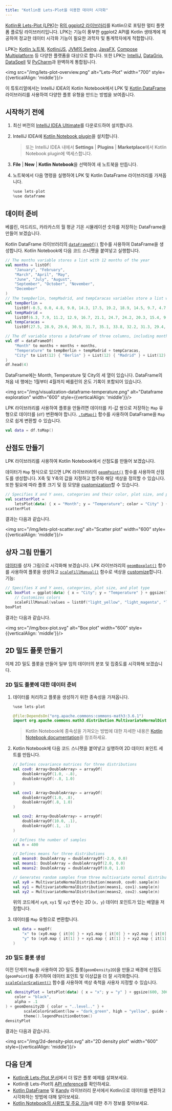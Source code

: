 ```yaml
---
title: "Kotlin용 Lets-Plot을 이용한 데이터 시각화"
---
```

[Kotlin용 Lets-Plot (LPK)](https://lets-plot.org/kotlin/get-started.html)는 [R의 ggplot2 라이브러리](https://ggplot2.tidyverse.org/)를 Kotlin으로 포팅한 멀티 플랫폼 플로팅 라이브러리입니다. LPK는 기능이 풍부한 ggplot2 API를 Kotlin 생태계에 제공하여 정교한 데이터 시각화 기능이 필요한 과학자 및 통계학자에게 적합합니다.

LPK는 [Kotlin 노트북](data-analysis-overview#notebooks), [Kotlin/JS](js-overview), [JVM의 Swing](https://docs.oracle.com/javase/8/docs/technotes/guides/swing/), [JavaFX](https://openjfx.io/), [Compose Multiplatform](https://www.jetbrains.com/lp/compose-multiplatform/) 등 다양한 플랫폼을 대상으로 합니다.
또한 LPK는 [IntelliJ](https://www.jetbrains.com/idea/), [DataGrip](https://www.jetbrains.com/datagrip/), [DataSpell](https://www.jetbrains.com/dataspell/) 및 [PyCharm](https://www.jetbrains.com/pycharm/)과 완벽하게 통합됩니다.

<img src="/img/lets-plot-overview.png" alt="Lets-Plot" width="700" style={{verticalAlign: 'middle'}}/>

이 튜토리얼에서는 IntelliJ IDEA의 Kotlin Notebook에서 LPK 및 [Kotlin DataFrame](https://kotlin.github.io/dataframe/gettingstarted.html) 라이브러리를 사용하여 다양한 플롯 유형을 만드는 방법을 보여줍니다.

## 시작하기 전에

1. 최신 버전의 [IntelliJ IDEA Ultimate](https://www.jetbrains.com/idea/download/?section=mac)를 다운로드하여 설치합니다.
2. IntelliJ IDEA에 [Kotlin Notebook plugin](https://plugins.jetbrains.com/plugin/16340-kotlin-notebook)을 설치합니다.

   > 또는 IntelliJ IDEA 내에서 **Settings** | **Plugins** | **Marketplace**에서 Kotlin Notebook plugin에 액세스합니다.
   >
   

3. **File** | **New** | **Kotlin Notebook**을 선택하여 새 노트북을 만듭니다.
4. 노트북에서 다음 명령을 실행하여 LPK 및 Kotlin DataFrame 라이브러리를 가져옵니다.

    ```kotlin
    %use lets-plot
    %use dataframe
    ```

## 데이터 준비

베를린, 마드리드, 카라카스의 월 평균 기온 시뮬레이션 숫자를 저장하는 DataFrame을 만들어 보겠습니다.

Kotlin DataFrame 라이브러리의 [`dataFrameOf()`](https://kotlin.github.io/dataframe/createdataframe.html#dataframeof) 함수를 사용하여 DataFrame을 생성합니다. Kotlin Notebook에 다음 코드 스니펫을 붙여넣고 실행합니다.

```kotlin
// The months variable stores a list with 12 months of the year
val months = listOf(
    "January", "February",
    "March", "April", "May",
    "June", "July", "August",
    "September", "October", "November",
    "December"
)
// The tempBerlin, tempMadrid, and tempCaracas variables store a list with temperature values for each month
val tempBerlin =
    listOf(-0.5, 0.0, 4.8, 9.0, 14.3, 17.5, 19.2, 18.9, 14.5, 9.7, 4.7, 1.0)
val tempMadrid =
    listOf(6.3, 7.9, 11.2, 12.9, 16.7, 21.1, 24.7, 24.2, 20.3, 15.4, 9.9, 6.6)
val tempCaracas =
    listOf(27.5, 28.9, 29.6, 30.9, 31.7, 35.1, 33.8, 32.2, 31.3, 29.4, 28.9, 27.6)

// The df variable stores a DataFrame of three columns, including monthly records, temperature, and cities
val df = dataFrameOf(
    "Month" to months + months + months,
    "Temperature" to tempBerlin + tempMadrid + tempCaracas,
    "City" to List(12) { "Berlin" } + List(12) { "Madrid" } + List(12) { "Caracas" }
)
df.head(4)
```

DataFrame에는 Month, Temperature 및 City의 세 열이 있습니다. DataFrame의 처음 네 행에는 1월부터 4월까지 베를린의 온도 기록이 포함되어 있습니다.

<img src="/img/visualization-dataframe-temperature.png" alt="Dataframe exploration" width="600" style={{verticalAlign: 'middle'}}/>

LPK 라이브러리를 사용하여 플롯을 만들려면 데이터를 키-값 쌍으로 저장하는 `Map` 유형으로 데이터를 (`df`) 변환해야 합니다. [`.toMap()`](https://kotlinlang.org/api/latest/jvm/stdlib/kotlin.collections/to-map.html) 함수를 사용하여 DataFrame을 `Map`으로 쉽게 변환할 수 있습니다.

```kotlin
val data = df.toMap()
```

## 산점도 만들기

LPK 라이브러리를 사용하여 Kotlin Notebook에서 산점도를 만들어 보겠습니다.

데이터가 `Map` 형식으로 있으면 LPK 라이브러리의 [`geomPoint()`](https://lets-plot.org/kotlin/api-reference/-lets--plot--kotlin/org.jetbrains.letsPlot.geom/geom-point/index.html) 함수를 사용하여 산점도를 생성합니다.
X축 및 Y축의 값을 지정하고 범주와 해당 색상을 정의할 수 있습니다. 또한 필요에 따라 플롯 크기 및 점 모양을 [customization](https://lets-plot.org/kotlin/aesthetics.html#point-shapes)할 수 있습니다.

```kotlin
// Specifies X and Y axes, categories and their color, plot size, and plot type
val scatterPlot =
    letsPlot(data) { x = "Month"; y = "Temperature"; color = "City" } + ggsize(600, 500) + geomPoint(shape = 15)
scatterPlot
```

결과는 다음과 같습니다.

<img src="/img/lets-plot-scatter.svg" alt="Scatter plot" width="600" style={{verticalAlign: 'middle'}}/>

## 상자 그림 만들기

[데이터](#prepare-the-data)를 상자 그림으로 시각화해 보겠습니다. LPK 라이브러리의 [`geomBoxplot()`](https://lets-plot.org/kotlin/api-reference/-lets--plot--kotlin/org.jetbrains.letsPlot.geom/geom-boxplot.html) 함수를 사용하여 플롯을 생성하고 [`scaleFillManual()`](https://lets-plot.org/kotlin/aesthetics.html#point-shapes) 함수로 색상을 [customize](https://lets-plot.org/kotlin/aesthetics.html#point-shapes)합니다.
기능:

```kotlin
// Specifies X and Y axes, categories, plot size, and plot type
val boxPlot = ggplot(data) { x = "City"; y = "Temperature" } + ggsize(700, 500) + geomBoxplot { fill = "City" } +
    // Customizes colors        
    scaleFillManual(values = listOf("light_yellow", "light_magenta", "light_green"))
boxPlot
```

결과는 다음과 같습니다.

<img src="/img/box-plot.svg" alt="Box plot" width="600" style={{verticalAlign: 'middle'}}/>

## 2D 밀도 플롯 만들기

이제 2D 밀도 플롯을 만들어 일부 임의 데이터의 분포 및 집중도를 시각화해 보겠습니다.

### 2D 밀도 플롯에 대한 데이터 준비

1. 데이터를 처리하고 플롯을 생성하기 위한 종속성을 가져옵니다.

   ```kotlin
   %use lets-plot

   @file:DependsOn("org.apache.commons:commons-math3:3.6.1")
   import org.apache.commons.math3.distribution.MultivariateNormalDistribution
   ```

   > Kotlin Notebook에 종속성을 가져오는 방법에 대한 자세한 내용은 [Kotlin Notebook documentation](https://www.jetbrains.com/help/idea/kotlin-notebook.html#add-dependencies)을 참조하세요.
   > 

2. Kotlin Notebook에 다음 코드 스니펫을 붙여넣고 실행하여 2D 데이터 포인트 세트를 만듭니다.

   ```kotlin
   // Defines covariance matrices for three distributions
   val cov0: Array<DoubleArray> = arrayOf(
       doubleArrayOf(1.0, -.8),
       doubleArrayOf(-.8, 1.0)
   )
   
   val cov1: Array<DoubleArray> = arrayOf(
       doubleArrayOf(1.0, .8),
       doubleArrayOf(.8, 1.0)
   )
   
   val cov2: Array<DoubleArray> = arrayOf(
       doubleArrayOf(10.0, .1),
       doubleArrayOf(.1, .1)
   )
   
   // Defines the number of samples
   val n = 400
   
   // Defines means for three distributions
   val means0: DoubleArray = doubleArrayOf(-2.0, 0.0)
   val means1: DoubleArray = doubleArrayOf(2.0, 0.0)
   val means2: DoubleArray = doubleArrayOf(0.0, 1.0)
   
   // Generates random samples from three multivariate normal distributions
   val xy0 = MultivariateNormalDistribution(means0, cov0).sample(n)
   val xy1 = MultivariateNormalDistribution(means1, cov1).sample(n)
   val xy2 = MultivariateNormalDistribution(means2, cov2).sample(n)
   ```

   위의 코드에서 `xy0`, `xy1` 및 `xy2` 변수는 2D (`x, y`) 데이터 포인트가 있는 배열을 저장합니다.

3. 데이터를 `Map` 유형으로 변환합니다.

   ```kotlin
   val data = mapOf(
       "x" to (xy0.map { it[0] } + xy1.map { it[0] } + xy2.map { it[0] }).toList(),
       "y" to (xy0.map { it[1] } + xy1.map { it[1] } + xy2.map { it[1] }).toList()
   )
   ```

### 2D 밀도 플롯 생성

이전 단계의 `Map`을 사용하여 2D 밀도 플롯(`geomDensity2D`)을 만들고 배경에 산점도(`geomPoint`)를 추가하여 데이터 포인트 및 이상값을 더 잘 시각화합니다. [`scaleColorGradient()`](https://lets-plot.org/kotlin/api-reference/-lets--plot--kotlin/org.jetbrains.letsPlot.scale/scale-color-gradient.html) 함수를 사용하여 색상 축척을 사용자 지정할 수 있습니다.

```kotlin
val densityPlot = letsPlot(data) { x = "x"; y = "y" } + ggsize(600, 300) + geomPoint(
    color = "black",
    alpha = .1
) + geomDensity2D { color = "..level.." } +
        scaleColorGradient(low = "dark_green", high = "yellow", guide = guideColorbar(barHeight = 10, barWidth = 300)) +
        theme().legendPositionBottom()
densityPlot
```

결과는 다음과 같습니다.

<img src="/img/2d-density-plot.svg" alt="2D density plot" width="600" style={{verticalAlign: 'middle'}}/>

## 다음 단계

* [Kotlin용 Lets-Plot 문서](https://lets-plot.org/kotlin/charts.html)에서 더 많은 플롯 예제를 살펴보세요.
* Kotlin용 Lets-Plot의 [API reference](https://lets-plot.org/kotlin/api-reference/)를 확인하세요.
* [Kotlin DataFrame](https://kotlin.github.io/dataframe/info.html) 및 [Kandy](https://kotlin.github.io/kandy/welcome.html) 라이브러리 문서에서 Kotlin으로 데이터를 변환하고 시각화하는 방법에 대해 알아보세요.
* [Kotlin Notebook의 사용법 및 주요 기능](https://www.jetbrains.com/help/idea/kotlin-notebook.html)에 대한 추가 정보를 찾아보세요.